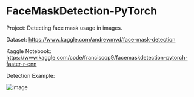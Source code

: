 # FaceMaskDetection-PyTorch

Project:
Detecting face mask usage in images. 

Dataset:
https://www.kaggle.com/andrewmvd/face-mask-detection

Kaggle Notebook:
https://www.kaggle.com/code/franciscop9/facemaskdetection-pytorch-faster-r-cnn

Detection Example:

![image](https://user-images.githubusercontent.com/43917604/163849613-926dbadd-04d7-4062-afb7-4c3b2d5550f0.png)

